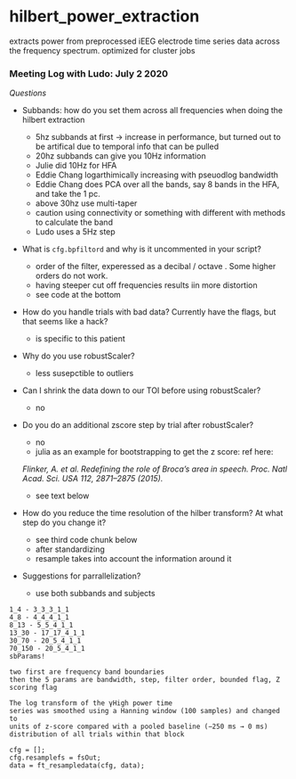 # hilbert_power_extraction

extracts power from preprocessed iEEG electrode time series data across the frequency spectrum. optimized for cluster jobs


### Meeting Log with Ludo: July 2 2020

*Questions*

* Subbands: how do you set them across all frequencies when doing the hilbert extraction
  - 5hz subbands at first -> increase in performance, but turned out to be artifical due to temporal info that can be pulled
  - 20hz subbands can give you 10Hz information
  - Julie did 10Hz for HFA
  - Eddie Chang logarthimically increasing with pseuodlog bandwidth 
  - Eddie Chang does PCA over all the bands, say 8 bands in the HFA, and take the 1 pc.
  - above 30hz use multi-taper 
  - caution using connectivity or something with different with methods to calculate the band
  - Ludo uses a 5Hz step
* What is `cfg.bpfiltord` and why is it uncommented in your script? 
  - order of the filter, experessed as a decibal / octave . Some higher orders do not work. 
  - having steeper cut off frequencies results iin more distortion
  - see code at the bottom
* How do you handle trials with bad data? Currently have the flags, but that seems like a hack?
  - is specific to this patient
* Why do you use robustScaler?
  - less susepctible to outliers
* Can I shrink the data down to our TOI before using robustScaler?
  - no
* Do you do an additional zscore step by trial after robustScaler?
  - no
  - julia as an example for bootstrapping to get the z score: ref here: 
  
  *Flinker, A. et al. Redefining the role of Broca’s area in speech. Proc. Natl Acad. Sci. USA 112, 2871–2875 (2015).*
  - see text below 
* How do you reduce the time resolution of the hilber transform? At what step do you change it?
  - see third code chunk below
  - after standardizing
  - resample takes into account the information around it
* Suggestions for parrallelization?
  - use both subbands and subjects

```
1_4 - 3_3_3_1_1
4_8 - 4_4_4_1_1
8_13 - 5_5_4_1_1
13_30 - 17_17_4_1_1
30_70 - 20_5_4_1_1
70_150 - 20_5_4_1_1
sbParams!

two first are frequency band boundaries
then the 5 params are bandwidth, step, filter order, bounded flag, Z scoring flag

```

```
The log transform of the γHigh power time
series was smoothed using a Hanning window (100 samples) and changed to
units of z-score compared with a pooled baseline (−250 ms → 0 ms) distribution of all trials within that block

```

```
cfg = [];
cfg.resamplefs = fsOut;
data = ft_resampledata(cfg, data);

```
